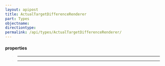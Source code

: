 ```yaml
---
layout: apipost
title: ActualTargetDifferenceRenderer
part: Types
objectname: 
directiontype: 
permalink: /api/types/ActualTargetDifferenceRenderer/
---
```


>

#### properties

> ****
>

> ****
>
